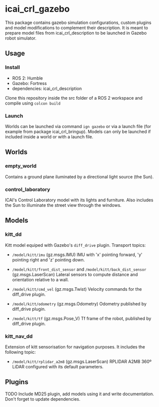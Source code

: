 # icai_crl_gazebo
This package contains gazebo simulation configurations, custom plugins and model modifications to complement their description. It is meant to prepare model files from icai_crl_description to be launched in Gazebo robot simulator.

## Usage

### Install

* ROS 2: Humble
* Gazebo: Fortress
* dependencies: icai_crl_description

Clone this repository inside the src folder of a ROS 2 workspace and compile using `colcon build`

### Launch
Worlds can be launched via command `ign gazebo` or via a launch file (for example from package icai_crl_bringup). Models can only be launched if included inside a world or with a launch file.

## Worlds

### empty_world
Contains a ground plane iluminated by a directional light source (the Sun). 

### control_laboratory
ICAI's Control Laboratory model with its lights and furniture. Also includes the Sun to illuminate the street view through the windows.


## Models

### kitt_dd
Kitt model equiped with Gazebo's `diff_drive` plugin.
Transport topics:
* `/model/kitt/imu` (gz.msgs.IMU) IMU with 'x' pointing forward, 'y' pointing right and 'z' pointing down.

* `/model/kitt/front_dist_sensor` and `/model/kitt/back_dist_sensor` (gz.msgs.LaserScan) Lateral sensors to compute distance and orientation relative to a wall.

* `/model/kitt/cmd_vel` (gz.msgs.Twist) Velocity commands for the diff_drive plugin.

* `/model/kitt/odometry` (gz.msgs.Odometry) Odometry published by diff_drive plugin.

* `/model/kitt/tf` (gz.msgs.Pose_V) Tf frame of the robot, published by diff_drive plugin.


### kitt_nav_dd
Extension of kitt sensorisation for navigation purposes. It includes the following topic:
* `/model/kitt/rplidar_a2m8` (gz.msgs.LaserScan) RPLIDAR A2M8 360º LiDAR configured with its default parameters.


## Plugins

TODO Include MD25 plugin, add models using it and write documentation. Don't forget to update dependencies.

